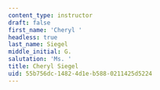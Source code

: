 ```yaml
---
content_type: instructor
draft: false
first_name: 'Cheryl '
headless: true
last_name: Siegel
middle_initial: G.
salutation: 'Ms. '
title: Cheryl Siegel
uid: 55b756dc-1482-4d1e-b588-0211425d5224
---
```


